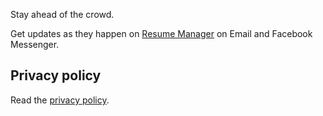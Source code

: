 Stay ahead of the crowd.

Get updates as they happen on [Resume Manager](http://tnp.dtu.ac.in/rm_2016-17/) on Email and Facebook Messenger.

## Privacy policy
Read the [privacy policy](PrivacyPolicy). 
